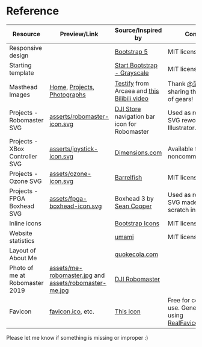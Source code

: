 Reference
=========

| Resource                       | Preview/Link                                                                                                               | Source/Inspired by                                                                                                                        | Comment                                                                                                   |
|--------------------------------|----------------------------------------------------------------------------------------------------------------------------|-------------------------------------------------------------------------------------------------------------------------------------------|-----------------------------------------------------------------------------------------------------------|
| Responsive design              |                                                                                                                            | [Bootstrap 5](https://getbootstrap.com)                                                                                                   | MIT license                                                                                               |
| Starting template              |                                                                                                                            | [Start Bootstrap - Grayscale](https://github.com/StartBootstrap/startbootstrap-grayscale)                                                 | MIT license                                                                                               |
| Masthead Images                | [Home](assets/masthead-normal.jpg), [Projects](assets/masthead-wireframe.jpg), [Photographs](assets/masthead-color.jpg) | [Testify](https://www.youtube.com/watch?v=xkUN_9HFNPg) from Arcaea and [this Bilibili video](https://www.bilibili.com/video/BV1TS4y1W7sX) | Thank [@落琳雪泪](https://space.bilibili.com/36263054) for sharing the 2D masks of gears!                     |
| Projects - Robomaster SVG      | [asserts/robomaster-icon.svg](asserts/robomaster-icon.svg)                                                                 | [DJI Store](https://www.djistore.cr/robomaster/) navigation bar icon for Robomaster                                                       | Used as reference. SVG reworked in Illustrator.                                                           |
| Projects - XBox Controller SVG | [asserts/joystick-icon.svg](asserts/joystick-icon.svg)                                                                     | [Dimensions.com](https://www.dimensions.com/element/xbox-one-controller)                                                                  | Available for noncommercial use.                                                                          |
| Projects - Ozone SVG           | [assets/ozone-icon.svg](assets/ozone-icon.svg)                                                                             | [Barrelfish](https://barrelfish.org)                                                                                                      | MIT license                                                                                               |
| Projects - FPGA Boxhead SVG    | [assets/fpga-boxhead-icon.svg](assets/fpga-boxhead-icon.svg)                                                               | Boxhead 3 by [Sean Cooper](https://www.kongregate.com/accounts/SeanCooper)                                                                | Used as reference. SVG made from scratch in Illustrator.                                                  |
| Inline icons                   |                                                                                                                            | [Bootstrap Icons](https://icons.getbootstrap.com)                                                                                         | MIT license                                                                                               |
| Website statistics             |                                                                                                                            | [umami](https://umami.is)                                                                                                                 | MIT license                                                                                               |
| Layout of About Me             |                                                                                                                            | [quokecola.com](https://github.com/QuokeCola/QuokeCola.github.io)                                                                         |                                                                                                           |
| Photo of me at Robomaster 2019 | [assets/me-robomaster.jpg](assets/me-robomaster.jpg) and [assets/robomaster-me.jpg](assets/robomaster-me.jpg)          | [DJI Robomaster](https://www.robomaster.com/zh-CN/resource/image)                                                                         |                                                                                                           |
| Favicon                        | [favicon.ico](favicon.ico), etc.                                                                                           | [This icon](https://www.shareicon.net/media-logo-atom-social-878800)                                                                      | Free for commercial use. Generate assets using [RealFaviconGenerator](https://realfavicongenerator.net/#) |

Please let me know if something is missing or improper :)
